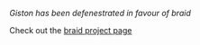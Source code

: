 *Giston has been defenestrated in favour of braid*

Check out the [braid project page](/projects/braid)
